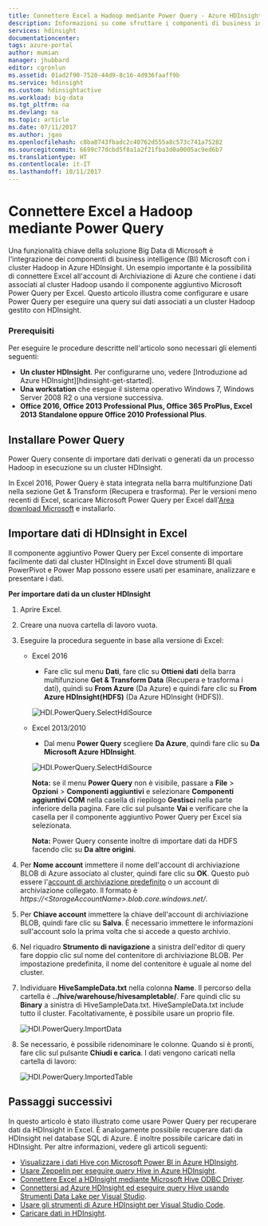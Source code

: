 ```yaml
---
title: Connettere Excel a Hadoop mediante Power Query - Azure HDInsight | Microsoft Docs
description: Informazioni su come sfruttare i componenti di business intelligence e usare Power Query per Excel per accedere ai dati archiviati in Hadoop in HDInsight.
services: hdinsight
documentationcenter: 
tags: azure-portal
author: mumian
manager: jhubbard
editor: cgronlun
ms.assetid: 01ad2f90-7520-44d9-8c16-4d936faaff9b
ms.service: hdinsight
ms.custom: hdinsightactive
ms.workload: big-data
ms.tgt_pltfrm: na
ms.devlang: na
ms.topic: article
ms.date: 07/11/2017
ms.author: jgao
ms.openlocfilehash: c8ba8743fbadc2c40762d555a8c573c741a75282
ms.sourcegitcommit: 6699c77dcbd5f8a1a2f21fba3d0a0005ac9ed6b7
ms.translationtype: HT
ms.contentlocale: it-IT
ms.lasthandoff: 10/11/2017
---
```

# <a name="connect-excel-to-hadoop-by-using-power-query"></a>Connettere Excel a Hadoop mediante Power Query
Una funzionalità chiave della soluzione Big Data di Microsoft è l'integrazione dei componenti di business intelligence (BI) Microsoft con i cluster Hadoop in Azure HDInsight. Un esempio importante è la possibilità di connettere Excel all'account di Archiviazione di Azure che contiene i dati associati al cluster Hadoop usando il componente aggiuntivo Microsoft Power Query per Excel. Questo articolo illustra come configurare e usare Power Query per eseguire una query sui dati associati a un cluster Hadoop gestito con HDInsight.

### <a name="prerequisites"></a>Prerequisiti
Per eseguire le procedure descritte nell'articolo sono necessari gli elementi seguenti:

* **Un cluster HDInsight**. Per configurarne uno, vedere [Introduzione ad Azure HDInsight][hdinsight-get-started].
* **Una workstation** che esegue il sistema operativo Windows 7, Windows Server 2008 R2 o una versione successiva.
* **Office 2016, Office 2013 Professional Plus, Office 365 ProPlus, Excel 2013 Standalone oppure Office 2010 Professional Plus**.

## <a name="install-power-query"></a>Installare Power Query
Power Query consente di importare dati derivati o generati da un processo Hadoop in esecuzione su un cluster HDInsight.

In Excel 2016, Power Query è stata integrata nella barra multifunzione Dati nella sezione Get & Transform (Recupera e trasforma). Per le versioni meno recenti di Excel, scaricare Microsoft Power Query per Excel dall'[Area download Microsoft][powerquery-download] e installarlo.

## <a name="import-hdinsight-data-into-excel"></a>Importare dati di HDInsight in Excel
Il componente aggiuntivo Power Query per Excel consente di importare facilmente dati dal cluster HDInsight in Excel dove strumenti BI quali PowerPivot e Power Map possono essere usati per esaminare, analizzare e presentare i dati.

**Per importare dati da un cluster HDInsight**

1. Aprire Excel.
2. Creare una nuova cartella di lavoro vuota.
3. Eseguire la procedura seguente in base alla versione di Excel:

    - Excel 2016

        - Fare clic sul menu **Dati**, fare clic su **Ottieni dati** della barra multifunzione **Get & Transform Data** (Recupera e trasforma i dati), quindi su **From Azure** (Da Azure) e quindi fare clic su **From Azure HDInsight(HDFS)** (Da Azure HDInsight (HDFS)).

        ![HDI.PowerQuery.SelectHdiSource](./media/hdinsight-connect-excel-power-query/hdi.powerquery.selecthdisource.excel2016.png)

    - Excel 2013/2010

        - Dal menu **Power Query** scegliere **Da Azure**, quindi fare clic su **Da Microsoft Azure HDInsight**.
   
        ![HDI.PowerQuery.SelectHdiSource][image-hdi-powerquery-hdi-source]
       
        **Nota:** se il menu **Power Query** non è visibile, passare a **File** > **Opzioni** > **Componenti aggiuntivi** e selezionare **Componenti aggiuntivi COM** nella casella di riepilogo **Gestisci** nella parte inferiore della pagina. Fare clic sul pulsante **Vai** e verificare che la casella per il componente aggiuntivo Power Query per Excel sia selezionata.
       
        **Nota:** Power Query consente inoltre di importare dati da HDFS facendo clic su **Da altre origini**.
4. Per **Nome account** immettere il nome dell'account di archiviazione BLOB di Azure associato al cluster, quindi fare clic su **OK**. Questo può essere l'[account di archiviazione predefinito](hdinsight-administer-use-management-portal.md#find-the-default-storage-account) o un account di archiviazione collegato.  Il formato è *https://&lt;StorageAccountName>.blob.core.windows.net/*.
5. Per **Chiave account** immettere la chiave dell'account di archiviazione BLOB, quindi fare clic su **Salva**. È necessario immettere le informazioni sull'account solo la prima volta che si accede a questo archivio.
6. Nel riquadro **Strumento di navigazione** a sinistra dell'editor di query fare doppio clic sul nome del contenitore di archiviazione BLOB. Per impostazione predefinita, il nome del contenitore è uguale al nome del cluster.
7. Individuare **HiveSampleData.txt** nella colonna **Name**. Il percorso della cartella è **../hive/warehouse/hivesampletable/**. Fare quindi clic su **Binary** a sinistra di HiveSampleData.txt. HiveSampleData.txt include tutto il cluster. Facoltativamente, è possibile usare un proprio file.
   
    ![HDI.PowerQuery.ImportData][image-hdi-powerquery-importdata]
8. Se necessario, è possibile ridenominare le colonne. Quando si è pronti, fare clic sul pulsante **Chiudi e carica**.  I dati vengono caricati nella cartella di lavoro:
   
    ![HDI.PowerQuery.ImportedTable][image-hdi-powerquery-imported-table]

## <a name="next-steps"></a>Passaggi successivi
In questo articolo è stato illustrato come usare Power Query per recuperare dati da HDInsight in Excel. È analogamente possibile recuperare dati da HDInsight nel database SQL di Azure. È inoltre possibile caricare dati in HDInsight. Per altre informazioni, vedere gli articoli seguenti:

* [Visualizzare i dati Hive con Microsoft Power BI in Azure HDInsight](./hdinsight-connect-hive-power-bi.md).
* [Usare Zeppelin per eseguire query Hive in Azure HDInsight](./hdinsight-connect-hive-zeppelin.md).
* [Connettere Excel a HDInsight mediante Microsoft Hive ODBC Driver](./hdinsight-connect-excel-hive-odbc-driver.md).
* [Connettersi ad Azure HDInsight ed eseguire query Hive usando Strumenti Data Lake per Visual Studio](./hdinsight-hadoop-visual-studio-tools-get-started.md).
* [Usare gli strumenti di Azure HDInsight per Visual Studio Code](hdinsight-for-vscode.md).
* [Caricare dati in HDInsight](./hdinsight-upload-data.md).

[image-hdi-powerquery-hdi-source]: ./media/hdinsight-connect-excel-power-query/hdi.powerquery.selecthdisource.png
[image-hdi-powerquery-importdata]: ./media/hdinsight-connect-excel-power-query/hdi.powerquery.importdata.png
[image-hdi-powerquery-imported-table]: ./media/hdinsight-connect-excel-power-query/hdi.powerquery.importedtable.PNG

[powerquery-download]: http://go.microsoft.com/fwlink/?LinkID=286689
